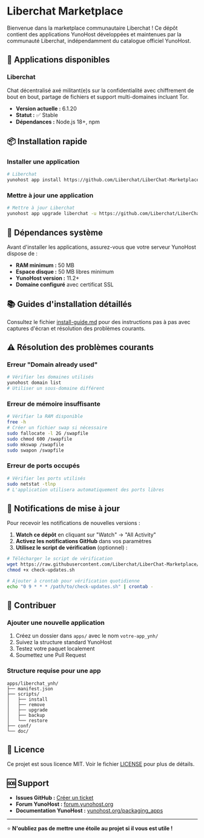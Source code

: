 # Liberchat Marketplace

Bienvenue dans la marketplace communautaire Liberchat ! Ce dépôt contient des applications YunoHost développées et maintenues par la communauté Liberchat, indépendamment du catalogue officiel YunoHost.

## 🚀 Applications disponibles

### Liberchat
Chat décentralisé axé militant(e)s sur la confidentialité avec chiffrement de bout en bout, partage de fichiers et support multi-domaines incluant Tor.

- **Version actuelle :** 6.1.20
- **Statut :** ✅ Stable
- **Dépendances :** Node.js 18+, npm

## 📦 Installation rapide

### Installer une application

```bash
# Liberchat
yunohost app install https://github.com/Liberchat/LiberChat-Marketplace/tree/main/apps/liberchat_ynh
```

### Mettre à jour une application

```bash
# Mettre à jour Liberchat
yunohost app upgrade liberchat -u https://github.com/Liberchat/LiberChat-Marketplace/tree/main/apps/liberchat_ynh
```

## 🔧 Dépendances système

Avant d'installer les applications, assurez-vous que votre serveur YunoHost dispose de :

- **RAM minimum :** 50 MB
- **Espace disque :** 50 MB libres minimum
- **YunoHost version :** 11.2+
- **Domaine configuré** avec certificat SSL

## 📚 Guides d'installation détaillés

Consultez le fichier [install-guide.md](./install-guide.md) pour des instructions pas à pas avec captures d'écran et résolution des problèmes courants.

## ⚠️ Résolution des problèmes courants

### Erreur "Domain already used"
```bash
# Vérifier les domaines utilisés
yunohost domain list
# Utiliser un sous-domaine différent
```

### Erreur de mémoire insuffisante
```bash
# Vérifier la RAM disponible
free -h
# Créer un fichier swap si nécessaire
sudo fallocate -l 2G /swapfile
sudo chmod 600 /swapfile
sudo mkswap /swapfile
sudo swapon /swapfile
```

### Erreur de ports occupés
```bash
# Vérifier les ports utilisés
sudo netstat -tlnp
# L'application utilisera automatiquement des ports libres
```

## 🔔 Notifications de mise à jour

Pour recevoir les notifications de nouvelles versions :

1. **Watch ce dépôt** en cliquant sur "Watch" → "All Activity"
2. **Activez les notifications GitHub** dans vos paramètres
3. **Utilisez le script de vérification** (optionnel) :

```bash
# Télécharger le script de vérification
wget https://raw.githubusercontent.com/Liberchat/LiberChat-Marketplace/main/scripts/check-updates.sh
chmod +x check-updates.sh

# Ajouter à crontab pour vérification quotidienne
echo "0 9 * * * /path/to/check-updates.sh" | crontab -
```

## 🤝 Contribuer

### Ajouter une nouvelle application

1. Créez un dossier dans `apps/` avec le nom `votre-app_ynh/`
2. Suivez la structure standard YunoHost
3. Testez votre paquet localement
4. Soumettez une Pull Request

### Structure requise pour une app
```
apps/liberchat_ynh/
├── manifest.json
├── scripts/
│   ├── install
│   ├── remove
│   ├── upgrade
│   ├── backup
│   └── restore
├── conf/
└── doc/
```

## 📄 Licence

Ce projet est sous licence MIT. Voir le fichier [LICENSE](./LICENSE) pour plus de détails.

## 🆘 Support

- **Issues GitHub :** [Créer un ticket](https://github.com/Liberchat/LiberChat-Marketplace/issues)
- **Forum YunoHost :** [forum.yunohost.org](https://forum.yunohost.org)
- **Documentation YunoHost :** [yunohost.org/packaging_apps](https://yunohost.org/packaging_apps)

---

⭐ **N'oubliez pas de mettre une étoile au projet si il vous est utile !**